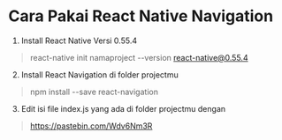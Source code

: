 # Cara Pakai React Native Navigation
1. Install  React Native Versi 0.55.4
> react-native init namaproject --version react-native@0.55.4

2. Install React Navigation di folder projectmu
> npm install --save react-navigation

3. Edit isi file index.js yang ada di folder projectmu dengan 
> https://pastebin.com/Wdv6Nm3R
